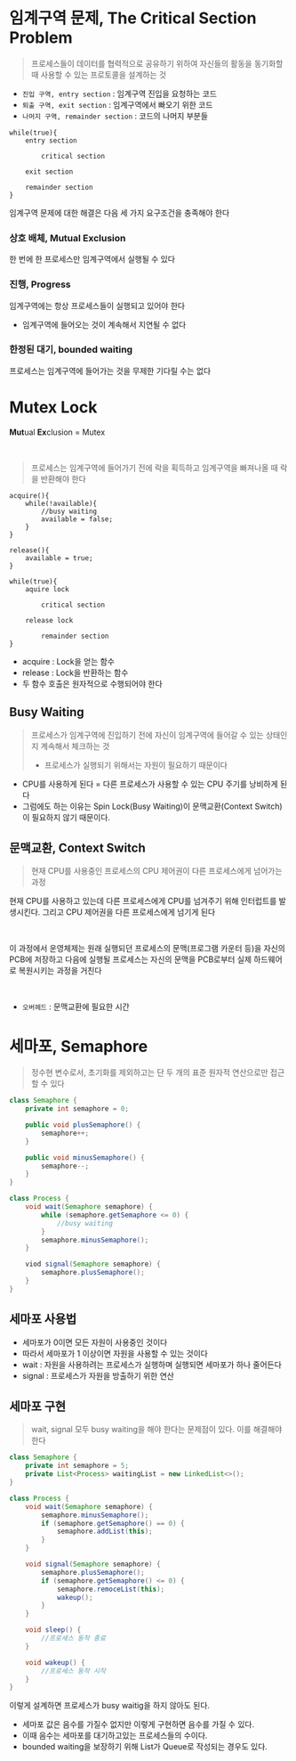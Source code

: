 # 임계구역 문제, The Critical Section Problem

> 프로세스들이 데이터를 협력적으로 공유하기 위하여 자신들의 활동을 동기화할 때 사용할 수 있는 프로토콜을 설계하는 것

* `진입 구역, entry section` : 임계구역 진입을 요청하는 코드
* `퇴출 구역, exit section` : 임계구역에서 빠오기 위한 코드
* `나머지 구역, remainder section` : 코드의 나머지 부분들

```
while(true){
    entry section
    
        critical section
    
    exit section
    
    remainder section
}
```

임계구역 문제에 대한 해결은 다음 세 가지 요구조건을 충족해야 한다

### 상호 배체, Mutual Exclusion

한 번에 한 프로세스만 임계구역에서 실행될 수 있다

### 진행, Progress

임계구역에는 항상 프로세스들이 실행되고 있어야 한다

* 임계구역에 들어오는 것이 계속해서 지연될 수 없다

### 한정된 대기, bounded waiting

프로세스는 임계구역에 들어가는 것을 무제한 기다릴 수는 없다

# Mutex Lock

**Mut**ual **Ex**clusion = Mutex

<br>

> 프로세스는 임계구역에 들어가기 전에 락을 획득하고 임계구역을 빠져나올 때 락을 반환해야 한다

```
acquire(){
    while(!available){
        //busy waiting
        available = false;
    }
}

release(){
    available = true;
}

while(true){
    aquire lock
    
        critical section
        
    release lock
    
        remainder section
}
```

* acquire : Lock을 얻는 함수
* release : Lock을 반환하는 함수
* 두 함수 호출은 원자적으로 수행되어야 한다

## Busy Waiting

> 프로세스가 임계구역에 진입하기 전에 자신이 임계구역에 들어갈 수 있는 상태인지 계속해서 체크하는 것
> * 프로세스가 실행되기 위해서는 자원이 필요하기 때문이다

* CPU를 사용하게 된다 = 다른 프로세스가 사용할 수 있는 CPU 주기를 낭비하게 된다
* 그럼에도 하는 이유는 Spin Lock(Busy Waiting)이 문맥교환(Context Switch)이 필요하지 않기 때문이다.

## 문맥교환, Context Switch

> 현재 CPU를 사용중인 프로세스의 CPU 제어권이 다른 프로세스에게 넘어가는 과정

현재 CPU를 사용하고 있는데 다른 프로세스에게 CPU를 넘겨주기 위해 인터럽트를 발생시킨다.
그리고 CPU 제어권을 다른 프로세스에게 넘기게 된다

<br>

이 과정에서 운영체제는 원래 실행되던 프로세스의 문맥(프로그램 카운터 등)을 자신의 PCB에 저장하고
다음에 실행될 프로세스는 자신의 문맥을 PCB로부터 실제 하드웨어로 복원시키는 과정을 거친다

<br>

* `오버헤드` : 문맥교환에 필요한 시간

# 세마포, Semaphore

> 정수현 변수로서, 초기화를 제외하고는 단 두 개의 표준 원자적 연산으로만 접근할 수 있다

```java
class Semaphore {
    private int semaphore = 0;

    public void plusSemaphore() {
        semaphore++;
    }

    public void minusSemaphore() {
        semaphore--;
    }
}

class Process {
    void wait(Semaphore semaphore) {
        while (semaphore.getSemaphore <= 0) {
            //busy waiting
        }
        semaphore.minusSemaphore();
    }

    viod signal(Semaphore semaphore) {
        semaphore.plusSemaphore();
    }
}
```

## 세마포 사용법

* 세마포가 0이면 모든 자원이 사용중인 것이다
* 따라서 세마포가 1 이상이면 자원을 사용할 수 있는 것이다
* wait : 자원을 사용하려는 프로세스가 실행하며 실행되면 세마포가 하나 줄어든다
* signal : 프로세스가 자원을 방출하기 위한 연산

## 세마포 구현

> wait, signal 모두 busy waiting을 해야 한다는 문제점이 있다. 이를 해결해야 한다

```java
class Semaphore {
    private int semaphore = 5;
    private List<Process> waitingList = new LinkedList<>();
}

class Process {
    void wait(Semaphore semaphore) {
        semaphore.minusSemaphore();
        if (semaphore.getSemaphore() == 0) {
            semaphore.addList(this);
        }
    }

    void signal(Semaphore semaphore) {
        semaphore.plusSemaphore();
        if (semaphore.getSemaphore() <= 0) {
            semaphore.remoceList(this);
            wakeup();
        }
    }

    void sleep() {
        //프로세스 동작 종료
    }

    void wakeup() {
        //프로세스 동작 시작
    }
}
```

이렇게 설계하면 프로세스가 busy waitig을 하지 않아도 된다.

* 세마포 값은 음수를 가질수 없지만 이렇게 구현하면 음수를 가질 수 있다.
* 이때 음수는 세마포를 대기하고있는 프로세스들의 수이다.
* bounded waiting을 보장하기 위해 List가 Queue로 작성되는 경우도 있다.

